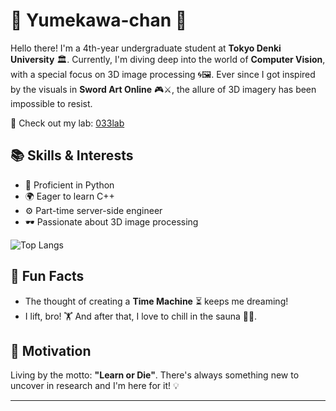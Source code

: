 # 🌸 Yumekawa-chan 🌸

Hello there! I'm a 4th-year undergraduate student at **Tokyo Denki University** 🏛️. Currently, I'm diving deep into the world of **Computer Vision**, with a special focus on 3D image processing 🌀🖼️. Ever since I got inspired by the visuals in **Sword Art Online** 🎮⚔️, the allure of 3D imagery has been impossible to resist.

🔗 Check out my lab: [033lab](https://033lab.org)

## 📚 Skills & Interests
- 🐍 Proficient in Python 
- 🌍 Eager to learn C++
- ⚙️ Part-time server-side engineer
- 🕶️ Passionate about 3D image processing
  
  
![Top Langs](https://github-readme-stats.vercel.app/api/top-langs/?username=Yumekawa-chan&layout=compact&theme=radical)

## 🎈 Fun Facts 
- The thought of creating a **Time Machine** ⏳ keeps me dreaming!
- I lift, bro! 🏋️ And after that, I love to chill in the sauna 🧖‍♂️.

## 💪 Motivation
Living by the motto: **"Learn or Die"**. There's always something new to uncover in research and I'm here for it! 💡

---


